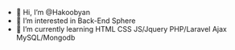 - 👋 Hi, I’m @Hakoobyan
- 👀 I’m interested in Back-End Sphere
- 🌱 I’m currently learning HTML CSS JS/Jquery PHP/Laravel Ajax MySQL/Mongodb 
